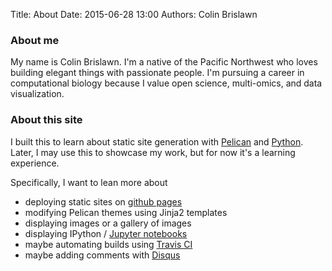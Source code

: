 Title: About
Date: 2015-06-28 13:00
Authors: Colin Brislawn

### About me

My name is Colin Brislawn. I'm a native of the Pacific Northwest who loves building elegant things with passionate people.
I'm pursuing a career in computational biology because I value open science, multi-omics, and data visualization.



### About this site

I built this to learn about static site generation with [Pelican](https://github.com/getpelican/pelican) and [Python](https://www.python.org/).
Later, I may use this to showcase my work, but for now it's a learning experience.

Specifically, I want to lean more about

- deploying static sites on [github pages](https://pages.github.com/)
- modifying Pelican themes using Jinja2 templates
- displaying images or a gallery of images
- displaying IPython / [Jupyter notebooks](https://jupyter.org/)
- maybe automating builds using [Travis CI](https://travis-ci.org)
- maybe adding comments with [Disqus ](https://disqus.com/) 